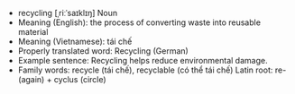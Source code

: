 - recycling [ˌriːˈsaɪklɪŋ] Noun
- Meaning (English): the process of converting waste into reusable material
- Meaning (Vietnamese): tái chế
- Properly translated word: Recycling (German)
- Example sentence: Recycling helps reduce environmental damage.
- Family words: recycle (tái chế), recyclable (có thể tái chế)   Latin root: re- (again) + cyclus (circle)